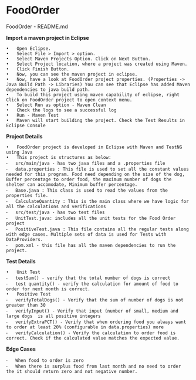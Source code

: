 # FoodOrder
FoodOrder - README.md

**Import a maven project in Eclipse**

	•	Open Eclipse.
	•	Select File > Import > option.
	•	Select Maven Projects Option. Click on Next Button.
	•	Select Project location, where a project was created using Maven.
	•	Click Finish Button.
	•	Now, you can see the maven project in eclipse.
	•	Now, have a look at FoodOrder project properties. (Properties -> Java Build Path -> Libraries) You can see that Eclipse has added Maven dependencies to java build path.
	•	To build this project using maven capability of eclipse, right Click on FoodOrder project to open context menu.
	•	Select Run as option - Maven Clean
	•	Check the logs to see a successful log
	•	Run - Maven Test
	•	Maven will start building the project. Check the Test Results in Eclipse Console 

**Project Details**

	•	FoodOrder project is developed in Eclipse with Maven and TestNG using Java
	•	This project is structures as below:
	⁃	src/main/java - has two java files and a .properties file
	⁃	data.properties : This file is used to set all the constant values needed for this program. Food need depending on the size of the dog, Buffer percentage to order food, the maximum number of dogs the shelter can accomodate, Minimum buffer percentage.
	⁃	Base.java : This class is used to read the values from the properties file.
	⁃	CalculateQuantity : This is the main class where we have logic for all the calculations and verifications
	⁃	src/test/java - has two test files
	⁃	UnitTest.java: includes all the unit tests for the Food Order project
	⁃	PositiveTest.java : This file contains all the regular tests along with edge cases. Multiple sets of data is used for Tests with DataProviders.
	⁃	pom.xml - this file has all the maven dependencies to run the project.

**Test Details**

	•	Unit Test
	⁃	testSum() - verify that the total number of dogs is correct
	⁃	test quantity() - verify the calculation for amount of food to order for next month is correct.
	•	Positive Test
	⁃	verifyTotalDogs() - Verify that the sum of number of dogs is not greater than 30
	⁃	verifyInput() - Verify that input (number of small, medium and large dogs  is all positive integers
	⁃	verifyExtraPCT() - Verify that when ordering food you always want to order at least 20% (configurable in data.properties) more
	⁃	verifyCalculation() - Verify the calculation to order food is correct. Check if the calculated value matches the expected value.
	
**Edge Cases**

	⁃	When food to order is zero
	⁃	When there is surplus food from last month and no need to order the it should return zero and not negative number.



 
